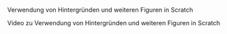Verwendung von Hintergründen und weiteren Figuren in Scratch

Video zu Verwendung von Hintergründen und weiteren Figuren in Scratch